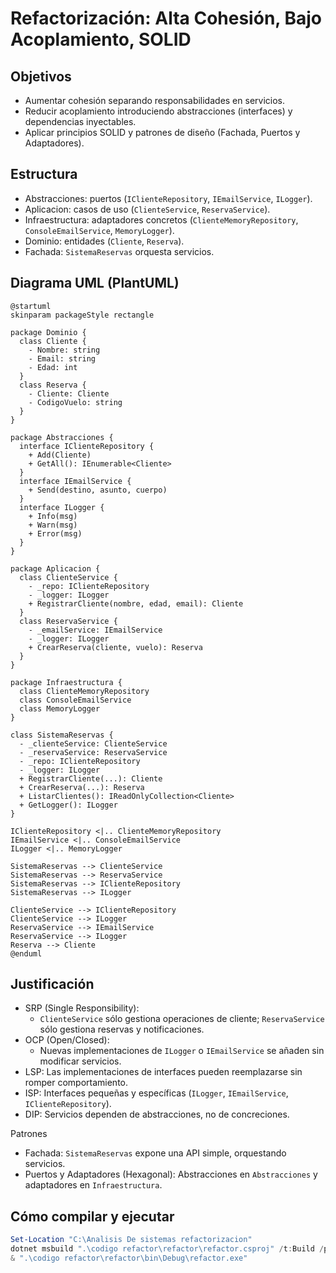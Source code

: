 # Refactorización: Alta Cohesión, Bajo Acoplamiento, SOLID

## Objetivos
- Aumentar cohesión separando responsabilidades en servicios.
- Reducir acoplamiento introduciendo abstracciones (interfaces) y dependencias inyectables.
- Aplicar principios SOLID y patrones de diseño (Fachada, Puertos y Adaptadores).

## Estructura
- Abstracciones: puertos (`IClienteRepository`, `IEmailService`, `ILogger`).
- Aplicacion: casos de uso (`ClienteService`, `ReservaService`).
- Infraestructura: adaptadores concretos (`ClienteMemoryRepository`, `ConsoleEmailService`, `MemoryLogger`).
- Dominio: entidades (`Cliente`, `Reserva`).
- Fachada: `SistemaReservas` orquesta servicios.

## Diagrama UML (PlantUML)

```plantuml
@startuml
skinparam packageStyle rectangle

package Dominio {
  class Cliente {
    - Nombre: string
    - Email: string
    - Edad: int
  }
  class Reserva {
    - Cliente: Cliente
    - CodigoVuelo: string
  }
}

package Abstracciones {
  interface IClienteRepository {
    + Add(Cliente)
    + GetAll(): IEnumerable<Cliente>
  }
  interface IEmailService {
    + Send(destino, asunto, cuerpo)
  }
  interface ILogger {
    + Info(msg)
    + Warn(msg)
    + Error(msg)
  }
}

package Aplicacion {
  class ClienteService {
    - _repo: IClienteRepository
    - _logger: ILogger
    + RegistrarCliente(nombre, edad, email): Cliente
  }
  class ReservaService {
    - _emailService: IEmailService
    - _logger: ILogger
    + CrearReserva(cliente, vuelo): Reserva
  }
}

package Infraestructura {
  class ClienteMemoryRepository
  class ConsoleEmailService
  class MemoryLogger
}

class SistemaReservas {
  - _clienteService: ClienteService
  - _reservaService: ReservaService
  - _repo: IClienteRepository
  - _logger: ILogger
  + RegistrarCliente(...): Cliente
  + CrearReserva(...): Reserva
  + ListarClientes(): IReadOnlyCollection<Cliente>
  + GetLogger(): ILogger
}

IClienteRepository <|.. ClienteMemoryRepository
IEmailService <|.. ConsoleEmailService
ILogger <|.. MemoryLogger

SistemaReservas --> ClienteService
SistemaReservas --> ReservaService
SistemaReservas --> IClienteRepository
SistemaReservas --> ILogger

ClienteService --> IClienteRepository
ClienteService --> ILogger
ReservaService --> IEmailService
ReservaService --> ILogger
Reserva --> Cliente
@enduml
```

## Justificación
- SRP (Single Responsibility):
  - `ClienteService` sólo gestiona operaciones de cliente; `ReservaService` sólo gestiona reservas y notificaciones.
- OCP (Open/Closed):
  - Nuevas implementaciones de `ILogger` o `IEmailService` se añaden sin modificar servicios.
- LSP: Las implementaciones de interfaces pueden reemplazarse sin romper comportamiento.
- ISP: Interfaces pequeñas y específicas (`ILogger`, `IEmailService`, `IClienteRepository`).
- DIP: Servicios dependen de abstracciones, no de concreciones.

Patrones
- Fachada: `SistemaReservas` expone una API simple, orquestando servicios.
- Puertos y Adaptadores (Hexagonal): Abstracciones en `Abstracciones` y adaptadores en `Infraestructura`.

## Cómo compilar y ejecutar
```powershell
Set-Location "C:\Analisis De sistemas refactorizacion"
dotnet msbuild ".\codigo refactor\refactor\refactor.csproj" /t:Build /p:Configuration=Debug
& ".\codigo refactor\refactor\bin\Debug\refactor.exe"
```
